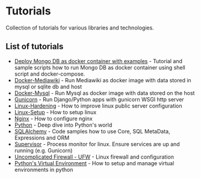 # Tutorials
Collection of tutorials for various libraries and technologies.

## List of tutorials

 - [Deploy Mongo DB as docker container with examples](https://github.com/besnik/mongo-as-docker-container) - Tutorial and sample scripts how to run Mongo DB as docker container using shell script and docker-compose.
 - [Docker-Mediawiki](/docker-mediawiki) - Run Mediawiki as docker image with data stored in mysql or sqlite db and host
 - [Docker-Mysql](/docker-mysql) - Run Mysql as docker image with data stored on the host
 - [Gunicorn](/gunicorn) - Run Django/Python apps with gunicorn WSGI http server
 - [Linux-Hardening](/linux-hardening) - How to improve linux public server configuration
 - [Linux-Setup](/linux-setup) - How to setup linux
 - [Nginx](/nginx) - How to configure nginx
 - [Python](/python) - Deep dive into Python's world
 - [SQLAlchemy](/sqlalchemy) - Code samples how to use Core, SQL MetaData, Expressions and ORM
 - [Supervisor](/supervisor) - Process monitor for linux. Ensure services are up and running (e.g. Gunicorn)
 - [Uncomplicated Firewall - UFW](/uncomplicated-firewall-ufw) - Linux firewall and configuration
 - [Python's Virtual Environment](/virtualenv) - How to setup and manage virtual environments in python

